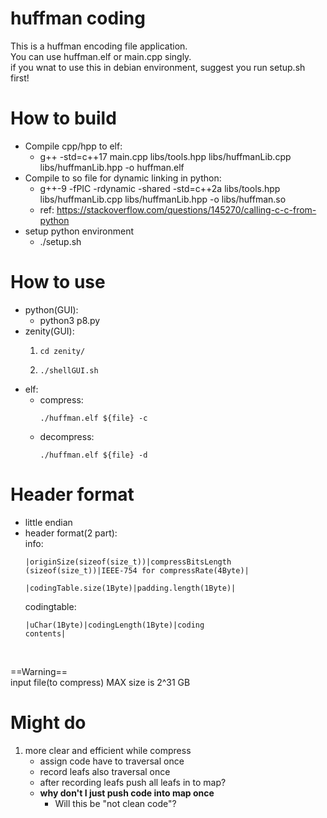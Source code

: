 huffman coding
===
This is a huffman encoding file application.<br>
You can use huffman.elf or main.cpp singly. <br>
if you wnat to use this in debian environment, suggest you run setup.sh first!<br>

# How to build
* Compile cpp/hpp to elf:
    * g++ -std=c++17 main.cpp libs/tools.hpp libs/huffmanLib.cpp libs/huffmanLib.hpp -o huffman.elf
* Compile to so file for dynamic linking in python:
    * g++-9 -fPIC -rdynamic -shared -std=c++2a libs/tools.hpp libs/huffmanLib.cpp libs/huffmanLib.hpp -o libs/huffman.so
    * ref: https://stackoverflow.com/questions/145270/calling-c-c-from-python
* setup python environment
    * ./setup.sh

# How to use
* python(GUI):
    * python3 p8.py
* zenity(GUI):
    1. <pre><code>cd zenity/</code></pre>
    2. <pre><code>./shellGUI.sh</code></pre>
* elf:
    * compress: <pre><code>./huffman.elf ${file} -c</code></pre>
    * decompress: <pre><code>./huffman.elf ${file} -d</code></pre>

# Header format 
 * little endian
 * header format(2 part):<br>
    info:<br>
        <pre><code>|originSize(sizeof(size_t))|compressBitsLength (sizeof(size_t))|IEEE-754 for compressRate(4Byte)|<br>
        |codingTable.size(1Byte)|padding.length(1Byte)|</code></pre>
    codingtable:<br>
        <pre><code>|uChar(1Byte)|codingLength(1Byte)|coding contents|</code></pre><br>

==Warning==<br>
input file(to compress) MAX size is 2^31 GB<br>

# Might do
1. more clear and efficient while compress
    * assign code have to traversal once
    * record leafs also traversal once
    * after recording leafs push all leafs in to map?
    * **why don't I just push code into map once**
        * Will this be "not clean code"?